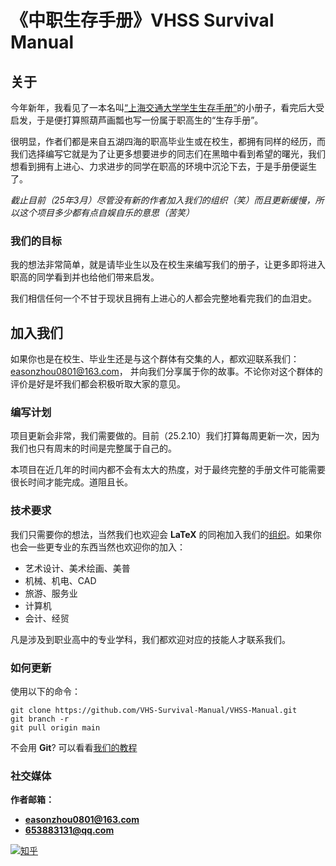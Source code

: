 # **《中职生存手册》VHSS Survival Manual**

## **关于**

今年新年，我看见了一本名叫[“上海交通大学学生生存手册”](https://survivesjtu.gitbook.io/survivesjtumanual)的小册子，看完后大受启发，于是便打算照葫芦画瓢也写一份属于职高生的“生存手册”。

很明显，作者们都是来自五湖四海的职高毕业生或在校生，都拥有同样的经历，而我们选择编写它就是为了让更多想要进步的同志们在黑暗中看到希望的曙光，我们想看到拥有上进心、力求进步的同学在职高的环境中沉沦下去，于是手册便诞生了。

_截止目前（25年3月）尽管没有新的作者加入我们的组织（笑）而且更新缓慢，所以这个项目多少都有点自娱自乐的意思（苦笑）_

### **我们的目标**

我的想法非常简单，就是请毕业生以及在校生来编写我们的册子，让更多即将进入职高的同学看到并也给他们带来启发。

我们相信任何一个不甘于现状且拥有上进心的人都会完整地看完我们的血泪史。

## **加入我们**

如果你也是在校生、毕业生还是与这个群体有交集的人，都欢迎联系我们：easonzhou0801@163.com，
并向我们分享属于你的故事。不论你对这个群体的评价是好是坏我们都会积极听取大家的意见。

### **编写计划**

项目更新会非常，我们需要做的。目前（25.2.10）我们打算每周更新一次，因为我们也只有周末的时间是完整属于自己的。

本项目在近几年的时间内都不会有太大的热度，对于最终完整的手册文件可能需要很长时间才能完成。道阻且长。

### **技术要求**

我们只需要你的想法，当然我们也欢迎会 **LaTeX** 的同袍加入我们的[组织](https://github.com/VHSchool-Survival-Manual/)。如果你也会一些更专业的东西当然也欢迎你的加入：

- 艺术设计、美术绘画、美普
- 机械、机电、CAD
- 旅游、服务业
- 计算机
- 会计、经贸

凡是涉及到职业高中的专业学科，我们都欢迎对应的技能人才联系我们。

### **如何更新**

使用以下的命令：

```git
git clone https://github.com/VHS-Survival-Manual/VHSS-Manual.git
git branch -r
git pull origin main
```
不会用 **Git**? 可以看看[我们的教程](https://github.com/VHS-Survival-Manual/our-tutorials/tree/main/Git)
### **社交媒体**

**作者邮箱：**
- **easonzhou0801@163.com**
- **653883131@qq.com**

<p><a href="https://www.zhihu.com/people/EasonZhou"><img src="https://img.shields.io/badge/知乎-0079FF.svg?style=plastic&logo=zhihu&logoColor=white" alt="知乎"></a></p>

